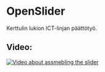# OpenSlider

Kerttulin lukion ICT-linjan päättötyö.

## Video:

[![Video about assmebling the slider](https://img.youtube.com/vi/WivTRj7ZvpQ/0.jpg)](https://www.youtube.com/watch?v=WivTRj7ZvpQ)
